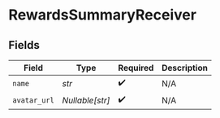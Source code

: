 # RewardsSummaryReceiver


## Fields

| Field              | Type               | Required           | Description        |
| ------------------ | ------------------ | ------------------ | ------------------ |
| `name`             | *str*              | :heavy_check_mark: | N/A                |
| `avatar_url`       | *Nullable[str]*    | :heavy_check_mark: | N/A                |
